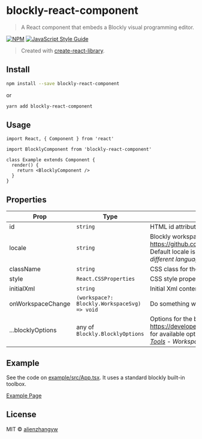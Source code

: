 # blockly-react-component

> A React component that embeds a Blockly visual programming editor.

[![NPM](https://img.shields.io/npm/v/blockly-react-component.svg)](https://www.npmjs.com/package/blockly-react-component) [![JavaScript Style Guide](https://img.shields.io/badge/code_style-standard-brightgreen.svg)](https://standardjs.com)

> Created with [create-react-library](https://github.com/transitive-bullshit/create-react-library).

## Install

```bash
npm install --save blockly-react-component
```
or

```bash
yarn add blockly-react-component
```

## Usage

```tsx
import React, { Component } from 'react'

import BlocklyComponent from 'blockly-react-component'

class Example extends Component {
  render() {
    return <BlocklyComponent />
  }
}
```

## Properties

| Prop | Type | Description |
| ---- | ---- | ----------- |
| id | `string` | HTML id attribute for the blockly Div element. |
| locale | `string` | Blockly workspace locale, see https://github.com/google/blockly/tree/master/msg/js for available languages. Default locale is 'en'. *Since blockly uses a global namespace, you can not set different languages in multiple component instances.* |
| className | `string` | CSS class for the blockly Div element. |
| style | `React.CSSProperties` | CSS style properties for the blockly Div element. |
| initialXml | `string` | Initial Xml content for the blockly editor. |
| onWorkspaceChange | `(workspace?: Blockly.WorkspaceSvg) => void` | Do something when blockly workspace content changes. |
| ...blocklyOptions | any of `Blockly.BlocklyOptions` | Options for the blockly injection. See https://developers.google.com/blockly/guides/configure/web/configuration_struct for available options. *You can generate a toolbox xml from [Blockly Developer Tools](https://blockly-demo.appspot.com/static/demos/blockfactory/index.html) - Workspace Factory.* |

## Example

See the code on [example/src/App.tsx](https://github.com/alienzhangyw/blockly-react-component/blob/main/example/src/App.tsx). It uses a standard blockly built-in toolbox.

[Example Page](https://alienzhangyw.github.io/blockly-react-component/)

## License

MIT © [alienzhangyw](https://github.com/alienzhangyw)
